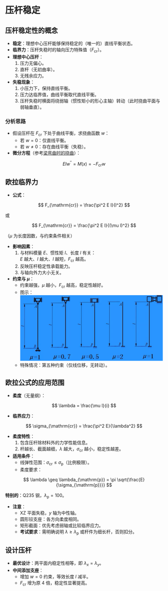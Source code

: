 # 压杆稳定

## 压杆稳定性的概念

- **稳定**：理想中心压杆能够保持稳定的（唯一的）直线平衡状态。
- **临界力**：压杆失稳时的轴向压力特殊值（$F_{\mathrm{cr}}$）。
- **理想中心压杆**：
  1. 压力无偏心。
  2. 直杆（无初曲率）。
  3. 无残余应力。
- **失稳现象**：
  1. 小压力下，保持直线平衡。
  2. 压力达临界值，曲线平衡取代直线平衡。
  3. 压杆失稳时横面将绕弱轴（惯性矩小的形心主轴）转动（此时挠曲平面与弱轴垂直）。

### **分析思路**

- 假设压杆在 $F_{\mathrm{cr}}$ 下处于曲线平衡，求挠曲函数 $w$：
  - 若 $w = 0$：仅直线平衡。
  - 若 $w \neq 0$：存在曲线平衡（失稳）。
- **微分方程**（参考[梁弯曲时的挠曲](梁弯曲时的位移.md#挠曲函数的近似微分方程)）：

$$
EI w^{\prime\prime} = M(x) = -F_{\mathrm{cr}} w
$$

## 欧拉临界力

- **公式**：

$$
F_{\mathrm{cr}} = \frac{\pi^2 E I}{l^2}
$$

或

$$
F_{\mathrm{cr}} = \frac{\pi^2 E I}{(\mu l)^2}
$$

（$\mu$ 为长度因数，与约束条件相关）

- **影响因素**：
  1. 与材料模量 $E$、惯性矩 $I$、长度 $l$ 有关：  
     $E$ 越大、$I$ 越大、$l$ 越短，$F_{\mathrm{cr}}$ 越高。
  2. 反映压杆稳定性承载能力。
  3. 与轴向外力大小无关。
- **约束与 $\mu$**：
  - 约束越强，$\mu$ 越小，$F_{\mathrm{cr}}$ 越高，稳定性越好。
  - 图示：![约束情况](images/欧拉公式约束情况.png)
  - 特殊情况：第五种约束（仅线位移，无转动）。

## 欧拉公式的应用范围

- **柔度**（无量纲）：

$$
\lambda = \frac{\mu l}{i}
$$

- **临界应力**：

$$
\sigma_{\mathrm{cr}} = \frac{\pi^2 E}{\lambda^2}
$$

- **柔度特性**：
  1. 包含压杆除材料外的力学性能信息。
  2. 杆越长、截面越细，$\lambda$ 越大，$\sigma_{\mathrm{cr}}$ 越小，稳定性越差。
- **适用条件**：
  - 线弹性范围：$\sigma_{\mathrm{cr}} \leq \sigma_{\mathrm{p}}$（比例极限）。
  - 柔度要求：

$$
\lambda \geq \lambda_{\mathrm{p}} = \pi \sqrt{\frac{E}{\sigma_{\mathrm{p}}}}
$$

**特别的**：Q235 钢，$\lambda_{\mathrm{p}} = 100$。

- **注意**：
  - XZ 平面失稳，$y$ 轴为中性轴。
  - 圆形铰支座：各方向柔度相同。
  - 矩形截面：优先考虑弱轴或比较临界应力。
  - **考试要求**：需明确说明 $\lambda \geq \lambda_{\mathrm{p}}$ 或杆件为细长杆，否则扣分。

## 设计压杆

- **最优设计**：两平面内稳定性相等，即 $\lambda_x = \lambda_y$。
- **中间添加支座**：
  - 增加 $w = 0$ 约束，等效长度 $l$ 减半。
  - $F_{\mathrm{cr}}$ 增为原 4 倍，稳定性显著提高。
